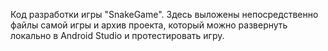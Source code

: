Код разработки игры "SnakeGame". Здесь выложены непосредственно файлы самой игры и архив проекта, который можно развернуть локально в Android Studio и протестировать игру.
